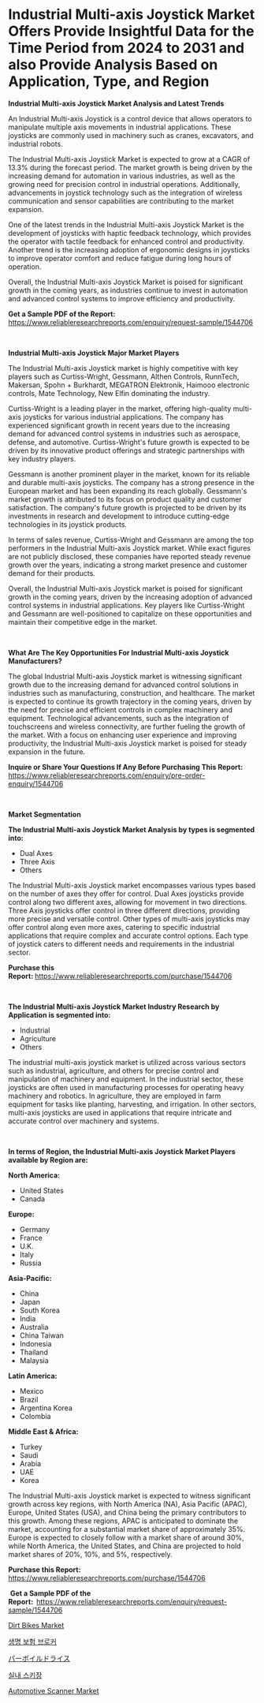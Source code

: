 <p><h1>Industrial Multi-axis Joystick Market Offers Provide Insightful Data for the Time Period from 2024 to 2031 and also Provide Analysis Based on Application, Type, and Region</h1></p><p><strong>Industrial Multi-axis Joystick Market Analysis and Latest Trends</strong></p>
<p><p>An Industrial Multi-axis Joystick is a control device that allows operators to manipulate multiple axis movements in industrial applications. These joysticks are commonly used in machinery such as cranes, excavators, and industrial robots.</p><p>The Industrial Multi-axis Joystick Market is expected to grow at a CAGR of 13.3% during the forecast period. The market growth is being driven by the increasing demand for automation in various industries, as well as the growing need for precision control in industrial operations. Additionally, advancements in joystick technology such as the integration of wireless communication and sensor capabilities are contributing to the market expansion.</p><p>One of the latest trends in the Industrial Multi-axis Joystick Market is the development of joysticks with haptic feedback technology, which provides the operator with tactile feedback for enhanced control and productivity. Another trend is the increasing adoption of ergonomic designs in joysticks to improve operator comfort and reduce fatigue during long hours of operation.</p><p>Overall, the Industrial Multi-axis Joystick Market is poised for significant growth in the coming years, as industries continue to invest in automation and advanced control systems to improve efficiency and productivity.</p></p>
<p><strong>Get a Sample PDF of the Report:&nbsp;</strong> <a href="https://www.reliableresearchreports.com/enquiry/request-sample/1544706">https://www.reliableresearchreports.com/enquiry/request-sample/1544706</a></p>
<p>&nbsp;</p>
<p><strong>Industrial Multi-axis Joystick Major Market Players</strong></p>
<p><p>The Industrial Multi-axis Joystick market is highly competitive with key players such as Curtiss-Wright, Gessmann, Althen Controls, RunnTech, Makersan, Spohn + Burkhardt, MEGATRON Elektronik, Haimooo electronic controls, Mate Technology, New Elfin dominating the industry.</p><p>Curtiss-Wright is a leading player in the market, offering high-quality multi-axis joysticks for various industrial applications. The company has experienced significant growth in recent years due to the increasing demand for advanced control systems in industries such as aerospace, defense, and automotive. Curtiss-Wright's future growth is expected to be driven by its innovative product offerings and strategic partnerships with key industry players.</p><p>Gessmann is another prominent player in the market, known for its reliable and durable multi-axis joysticks. The company has a strong presence in the European market and has been expanding its reach globally. Gessmann's market growth is attributed to its focus on product quality and customer satisfaction. The company's future growth is projected to be driven by its investments in research and development to introduce cutting-edge technologies in its joystick products.</p><p>In terms of sales revenue, Curtiss-Wright and Gessmann are among the top performers in the Industrial Multi-axis Joystick market. While exact figures are not publicly disclosed, these companies have reported steady revenue growth over the years, indicating a strong market presence and customer demand for their products.</p><p>Overall, the Industrial Multi-axis Joystick market is poised for significant growth in the coming years, driven by the increasing adoption of advanced control systems in industrial applications. Key players like Curtiss-Wright and Gessmann are well-positioned to capitalize on these opportunities and maintain their competitive edge in the market.</p></p>
<p>&nbsp;</p>
<p><strong>What Are The Key Opportunities For Industrial Multi-axis Joystick Manufacturers?</strong></p>
<p><p>The global Industrial Multi-axis Joystick market is witnessing significant growth due to the increasing demand for advanced control solutions in industries such as manufacturing, construction, and healthcare. The market is expected to continue its growth trajectory in the coming years, driven by the need for precise and efficient controls in complex machinery and equipment. Technological advancements, such as the integration of touchscreens and wireless connectivity, are further fueling the growth of the market. With a focus on enhancing user experience and improving productivity, the Industrial Multi-axis Joystick market is poised for steady expansion in the future.</p></p>
<p><strong>Inquire or Share Your Questions If Any Before Purchasing This Report:</strong> <a href="https://www.reliableresearchreports.com/enquiry/pre-order-enquiry/1544706">https://www.reliableresearchreports.com/enquiry/pre-order-enquiry/1544706</a></p>
<p>&nbsp;</p>
<p><strong>Market Segmentation</strong></p>
<p><strong>The Industrial Multi-axis Joystick Market Analysis by types is segmented into:</strong></p>
<p><ul><li>Dual Axes</li><li>Three Axis</li><li>Others</li></ul></p>
<p><p>The Industrial Multi-axis Joystick market encompasses various types based on the number of axes they offer for control. Dual Axes joysticks provide control along two different axes, allowing for movement in two directions. Three Axis joysticks offer control in three different directions, providing more precise and versatile control. Other types of multi-axis joysticks may offer control along even more axes, catering to specific industrial applications that require complex and accurate control options. Each type of joystick caters to different needs and requirements in the industrial sector.</p></p>
<p><strong>Purchase this Report:&nbsp;</strong><a href="https://www.reliableresearchreports.com/purchase/1544706">https://www.reliableresearchreports.com/purchase/1544706</a></p>
<p>&nbsp;</p>
<p><strong>The Industrial Multi-axis Joystick Market Industry Research by Application is segmented into:</strong></p>
<p><ul><li>Industrial</li><li>Agriculture</li><li>Others</li></ul></p>
<p><p>The industrial multi-axis joystick market is utilized across various sectors such as industrial, agriculture, and others for precise control and manipulation of machinery and equipment. In the industrial sector, these joysticks are often used in manufacturing processes for operating heavy machinery and robotics. In agriculture, they are employed in farm equipment for tasks like planting, harvesting, and irrigation. In other sectors, multi-axis joysticks are used in applications that require intricate and accurate control over machinery and systems.</p></p>
<p>&nbsp;</p>
<p><strong>In terms of Region, the Industrial Multi-axis Joystick Market Players available by Region are:</strong></p>
<p>
    <p> <strong> North America: </strong>
        <ul>
            <li>United States</li>
            <li>Canada</li>
        </ul>
        </p> 
    <p> <strong> Europe: </strong>
        <ul>
            <li>Germany</li>
            <li>France</li>
            <li>U.K.</li>
            <li>Italy</li>
            <li>Russia</li>
        </ul>
        </p> 
    <p> <strong> Asia-Pacific: </strong>
        <ul>
            <li>China</li>
            <li>Japan</li>
            <li>South Korea</li>
            <li>India</li>
            <li>Australia</li>
            <li>China Taiwan</li>
            <li>Indonesia</li>
            <li>Thailand</li>
            <li>Malaysia</li>
        </ul>
        </p> 
    <p> <strong> Latin America: </strong>
        <ul>
            <li>Mexico</li>
            <li>Brazil</li>
            <li>Argentina Korea</li>
            <li>Colombia</li>
        </ul>
        </p> 
    <p> <strong> Middle East & Africa: </strong>
        <ul>
            <li>Turkey</li>
            <li>Saudi</li>
            <li>Arabia</li>
            <li>UAE</li>
            <li>Korea</li>
        </ul>
    </p>
    </p>
<p><p>The Industrial Multi-axis Joystick market is expected to witness significant growth across key regions, with North America (NA), Asia Pacific (APAC), Europe, United States (USA), and China being the primary contributors to this growth. Among these regions, APAC is anticipated to dominate the market, accounting for a substantial market share of approximately 35%. Europe is expected to closely follow with a market share of around 30%, while North America, the United States, and China are projected to hold market shares of 20%, 10%, and 5%, respectively.</p></p>
<p><strong>Purchase this Report: </strong><a href="https://www.reliableresearchreports.com/purchase/1544706">https://www.reliableresearchreports.com/purchase/1544706</a></p>
<p>&nbsp;<strong>Get a Sample PDF of the Report:&nbsp;&nbsp;</strong><a href="https://www.reliableresearchreports.com/enquiry/request-sample/1544706">https://www.reliableresearchreports.com/enquiry/request-sample/1544706</a></p>
<p><strong></strong></p>
<p><p><a href="https://issuu.com/reportprime-2/docs/dirt-bikes-market-size-2030.pptx">Dirt Bikes Market</a></p><p><a href="https://github.com/nuekbpymrrz5/Market-Research-Report-List-1/blob/main/433360811961.md">생명 보험 브로커</a></p><p><a href="https://github.com/Sophiaard2003/Market-Research-Report-List-1/blob/main/237185412958.md">パーボイルドライス</a></p><p><a href="https://github.com/BrettWeberrt8767765/Market-Research-Report-List-1/blob/main/126491211962.md">실내 스키장</a></p><p><a href="https://issuu.com/reportprime-2/docs/automotive-scanner-market-size-2030.pptx">Automotive Scanner Market</a></p></p>